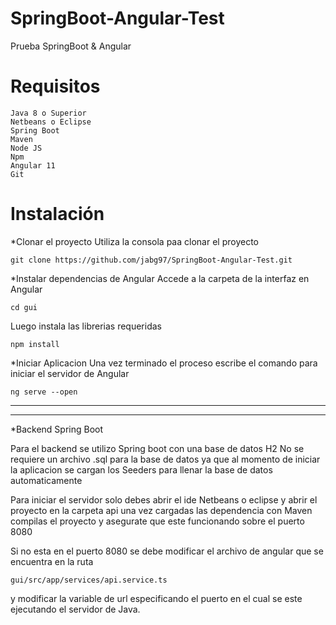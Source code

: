 # SpringBoot-Angular-Test
Prueba SpringBoot &amp; Angular 

# Requisitos

```
Java 8 o Superior
Netbeans o Eclipse
Spring Boot
Maven
Node JS
Npm
Angular 11
Git
```

# Instalación

*Clonar el proyecto 
Utiliza la consola paa clonar el proyecto
```
git clone https://github.com/jabg97/SpringBoot-Angular-Test.git
```

*Instalar dependencias de Angular
Accede a la carpeta de la interfaz en Angular
```
cd gui
```
Luego instala las librerias requeridas
```
npm install
```

*Iniciar Aplicacion
Una vez terminado el proceso escribe el comando para iniciar el servidor de Angular
```
ng serve --open
```

***
***

*Backend Spring Boot

Para el backend se utilizo Spring boot con una base de datos H2
No se requiere un archivo .sql para la base de datos ya que al momento de iniciar la aplicacion se cargan los Seeders para llenar la base de datos automaticamente

Para iniciar el servidor solo debes abrir el ide Netbeans o eclipse y abrir el proyecto en la carpeta api
una vez cargadas las dependencia con Maven  compilas el proyecto y  asegurate que este funcionando sobre el puerto 8080

Si no esta en el puerto 8080 se debe modificar el archivo de angular que se encuentra en la ruta 

```
gui/src/app/services/api.service.ts 
```
y modificar la variable de url especificando el puerto en el cual se este ejecutando el servidor de Java.

